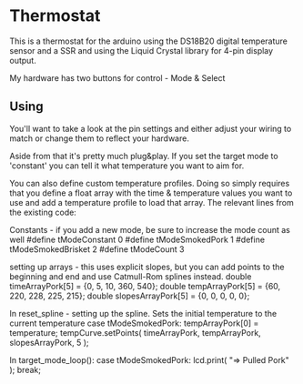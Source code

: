 Thermostat
=============

This is a thermostat for the arduino using the DS18B20 digital
temperature sensor and a SSR and using the Liquid Crystal library
for 4-pin display output.

My hardware has two buttons for control - Mode & Select

Using
-------------
You'll want to take a look at the pin settings and either adjust
your wiring to match or change them to reflect your hardware.

Aside from that it's pretty much plug&play.  If you set the target mode
to 'constant' you can tell it what temperature you want to aim for.

You can also define custom temperature profiles.  Doing so simply requires
that you define a float array with the time & temperature values you want to
use and add a temperature profile to load that array.  The relevant lines 
from the existing code:

Constants - if you add a new mode, be sure to increase the mode count as
well
    #define tModeConstant 0
    #define tModeSmokedPork 1
    #define tModeSmokedBrisket 2
    #define tModeCount 3

setting up arrays - this uses explicit slopes, but you can add points to
the beginning and end and use Catmull-Rom splines instead.
    double timeArrayPork[5] =   {0,  5,   10,  360, 540};
    double tempArrayPork[5] =   {60, 220, 228, 225, 215};
    double slopesArrayPork[5] = {0,  0,   0,   0,   0};  

In reset_spline - setting up the spline.  Sets the initial temperature to the
current temperature
    case tModeSmokedPork:
      tempArrayPork[0] = temperature;
      tempCurve.setPoints( timeArrayPork, tempArrayPork, slopesArrayPork, 5 );

In target_mode_loop():
    case tModeSmokedPork:
      lcd.print( "=> Pulled Pork" ); break;



